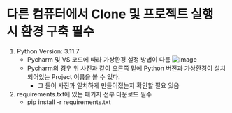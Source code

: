 # 다른 컴퓨터에서 Clone 및 프로젝트 실행 시 환경 구축 필수

1. Python Version: 3.11.7
   * Pycharm 및 VS 코드에 따라 가상환경 설정 방법이 다름
   ![image](https://github.com/mmol93/gpt_fullstack/assets/69494230/540339c1-3e17-40aa-84c1-07a034330e4b)
   * Pycharm의 경우 위 사진과 같이 오른쪽 밑에 Python 버전과 가상환경이 설치되어있는 Project 이름을 볼 수 있다.
     * 그 둘이 사진과 일치하게 만들어졌는지 확인할 필요 있음
2. requirements.txt에 있는 패키지 전부 다운로드 필수
   * pip install -r requirements.txt
